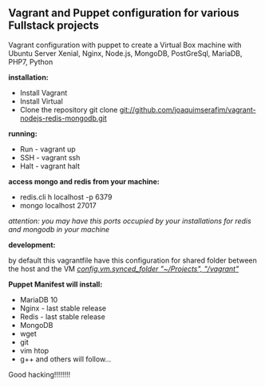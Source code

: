 <h2>Vagrant and Puppet configuration for various Fullstack projects</h2>

Vagrant configuration with puppet to create a Virtual Box machine with 
Ubuntu Server Xenial, Nginx, Node.js, MongoDB, PostGreSql, MariaDB, PHP7, Python

**installation:**

* Install Vagrant
* Install Virtual
* Clone the repository git clone [git://github.com/joaquimserafim/vagrant-nodejs-redis-mongodb.git](git://github.com/cgencer/vagrant.git)


**running:**

* Run - vagrant up<br>
* SSH - vagrant ssh<br>
* Halt - vagrant halt<br>


**access mongo and redis from your machine:**

* redis.cli h localhost -p 6379
* mongo localhost 27017

*attention: you may have this ports occupied by your installations for redis and mongodb in your machine*


**development:**

by default this vagrantfile have this configuration for shared folder between the host and the VM
*[config.vm.synced_folder "~/Projects", "/vagrant"](https://github.com/joaquimserafim/vagrant-nodejs-redis-mongodb/blob/master/Vagrantfile#L25)*



**Puppet Manifest will install:**

* MariaDB 10
* Nginx - last stable release
* Redis - last stable release
* MongoDB
* wget
* git
* vim htop
* g++
and others will follow...

Good hacking!!!!!!!!
